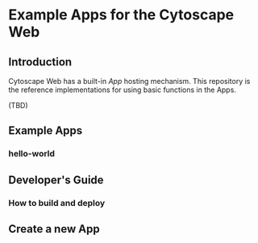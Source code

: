 # Example Apps for the Cytoscape Web

## Introduction

Cytoscape Web has a built-in _App_ hosting mechanism. This repository is the reference implementations for using basic functions in the Apps.

(TBD)

## Example Apps

### hello-world

## Developer's Guide

### How to build and deploy

## Create a new App
